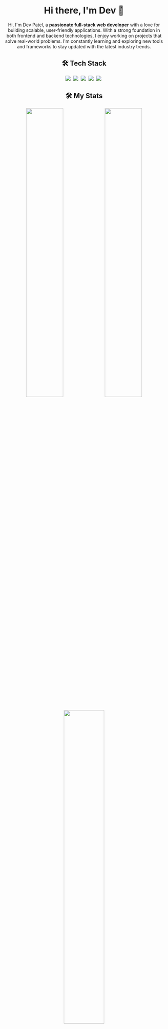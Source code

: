 <h1 align="center">Hi there, I'm Dev 👋</h1>
<div align="center">
<p>Hi, I'm Dev Patel, a <strong>passionate full-stack web developer</strong> with a love for building scalable, user-friendly applications. With a strong foundation in both frontend and backend technologies, I enjoy working on projects that solve real-world problems. I'm constantly learning and exploring new tools and frameworks to stay updated with the latest industry trends.</p>
</div>
<h2 align="center">🛠 Tech Stack</h2>
<div align="center">
<img src="https://img.shields.io/badge/JavaScript-F7DF1E?logo=javascript&logoColor=000">&nbsp;
<img src="https://img.shields.io/badge/TypeScript-61DAFA?logo=typescript&logoColor=000">&nbsp;
<img src="https://img.shields.io/badge/React-61DAFB?logo=react&logoColor=white">&nbsp;
<img src="https://img.shields.io/badge/Node.js-6DA55F?logo=node.js&logoColor=white">&nbsp;
<img src="https://img.shields.io/badge/MongoDB-%234ea94b.svg?logo=mongodb&logoColor=white">&nbsp;</div>
<h2 align="center">🛠 My Stats</h2>
<p align="center">
  <img src="https://github-readme-stats.vercel.app/api?username=devp299&show_icons=true&theme=github_dark" width="48%" />
  <img src="https://github-readme-streak-stats.herokuapp.com/?user=devp299&theme=github-dark" width="48%" />
  <br>
  <img src="https://github-readme-stats.vercel.app/api/top-langs/?username=devp299&layout=compact&theme=github_dark" width="50%" />
</p>

  
<h2 align="center">📫 Connect with me</h2>
<p align="center">🔗 LinkedIn: <a href="https://www.linkedin.com/in/dev-patel-d2909" target="_blank">Dev Patel</a></p>
